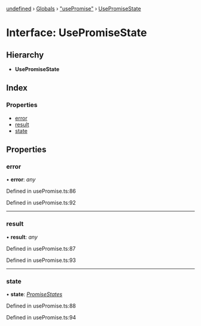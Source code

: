 [undefined](../README.md) › [Globals](../globals.md) › ["usePromise"](../modules/_usepromise_.md) › [UsePromiseState](_usepromise_.usepromisestate.md)

# Interface: UsePromiseState

## Hierarchy

* **UsePromiseState**

## Index

### Properties

* [error](_usepromise_.usepromisestate.md#error)
* [result](_usepromise_.usepromisestate.md#result)
* [state](_usepromise_.usepromisestate.md#state)

## Properties

###  error

• **error**: *any*

Defined in usePromise.ts:86

Defined in usePromise.ts:92

___

###  result

• **result**: *any*

Defined in usePromise.ts:87

Defined in usePromise.ts:93

___

###  state

• **state**: *[PromiseStates](../modules/_usepromise_.md#promisestates)*

Defined in usePromise.ts:88

Defined in usePromise.ts:94
